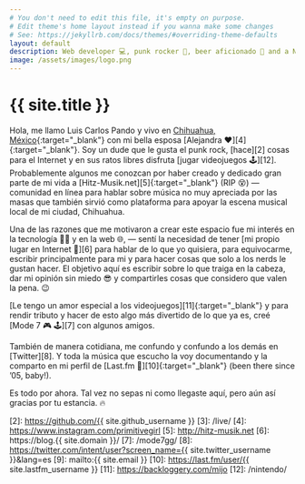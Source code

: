 ```yaml
---
# You don't need to edit this file, it's empty on purpose.
# Edit theme's home layout instead if you wanna make some changes
# See: https://jekyllrb.com/docs/themes/#overriding-theme-defaults
layout: default
description: Web developer 💻, punk rocker 🤘, beer aficionado 🍺 and a Nintendo freak 🕹 since 1990. Probably better than you at Mario Kart 🏁.
image: /assets/images/logo.png
---
```


<h1 class="text-center">{{ site.title }}</h1>

<span class="first-letter">H</span>ola, me llamo Luis Carlos Pando y vivo en [Chihuahua, México][1]{:target="_blank"} con mi bella esposa [Alejandra ❤️][4]{:target="_blank"}. Soy un dude que le gusta el punk rock, [hace][2] cosas para el Internet y en sus ratos libres disfruta [jugar videojuegos 🕹️][12]. Probablemente algunos me conozcan por haber creado y dedicado gran parte de mi vida a [Hitz-Musik.net][5]{:target="_blank"} (RIP 😵) ― comunidad en línea para hablar sobre música no muy apreciada por las masas que también sirvió como plataforma para apoyar la escena musical local de mi ciudad, Chihuahua.

Una de las razones que me motivaron a crear este espacio fue mi interés en la tecnología 👨‍💻 y en la web 🌐, ― sentí la necesidad de tener [mi propio lugar en Internet 🔖][6] para hablar de lo que yo quisiera, para equivocarme, escribir principalmente para mi y para hacer cosas que solo a los nerds le gustan hacer. El objetivo aquí es escribir sobre lo que traiga en la cabeza, dar mi opinión sin miedo 😎 y compartirles cosas que considero que valen la pena. 😉

[Le tengo un amor especial a los videojuegos][11]{:target="_blank"} y para rendir tributo y hacer de esto algo más divertido de lo que ya es, creé [Mode 7 🎮 🕹️][7] con algunos amigos.

También de manera cotidiana, me confundo y confundo a los demás en [Twitter][8]. Y toda la música que escucho la voy documentando y la comparto en mi perfil de [Last.fm 🎵][10]{:target="_blank"} (been there since &rsquo;05, baby!).

Es todo por ahora. Tal vez no sepas ni como llegaste aquí, pero aún así gracias por tu estancia. 🔥

[1]: https://es.wikipedia.org/wiki/Chihuahua_(Chihuahua)
[2]: https://github.com/{{ site.github_username }}
[3]: /live/
[4]: https://www.instagram.com/primitivegirl
[5]: http://hitz-musik.net
[6]: https://blog.{{ site.domain }}/
[7]: /mode7gg/
[8]: https://twitter.com/intent/user?screen_name={{ site.twitter_username }}&lang=es
[9]: mailto:{{ site.email }}
[10]: https://last.fm/user/{{ site.lastfm_username }}
[11]: https://backloggery.com/mijo
[12]: /nintendo/